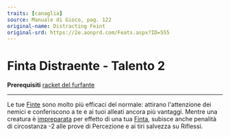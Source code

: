 ```yaml
---
traits: [canaglia]
source: Manuale di Gioco, pag. 122
original-name: Distracting Feint
original-srd: https://2e.aonprd.com/Feats.aspx?ID=555
---
```


# Finta Distraente - Talento 2

**Prerequisiti** [racket del furfante](/classi/canaglia/racket/furfante)

---

Le tue [Finte](/azioni/abilita/fintare) sono molto più efficaci del normale:
attirano l'attenzione dei nemici e conferiscono a te e ai tuoi alleati ancora
più vantaggi. Mentre una creatura è [impreparata](/condizioni/impreparato) per
effetto di una tua [Finta](/azioni/abilita/fintare), subisce anche penalità di
circostanza -2 alle prove di Percezione e ai tiri salvezza su Riflessi.
